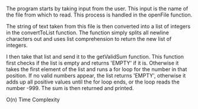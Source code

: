 The program starts by taking input from the user.
This input is the name of the file from which to read.
This process is handled in the openFile function.

The string of text taken from this file is then converted
into a list of integers in the convertToList function.
The function simply splits all newline characters out and uses list comprehension to return the new list of integers.

I then take that list and send it to the getValidSum function. This function first checks if the list is empty and returns 'EMPTY' if it is. Otherwise it takes the first element of the list and runs a for loop for the number in that position. If no valid numbers appear, the list returns 'EMPTY', otherwise it adds up all positive values until the for loop ends, or the loop reads the number -999. The sum is then returned and printed.

O(n) Time Complexity
